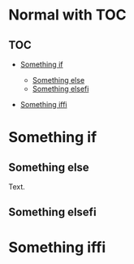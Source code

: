 # Normal with TOC

## TOC

* [Something if](#something-if)

  * [Something else](#something-else)
  * [Something elsefi](#something-elsefi)

* [Something iffi](#something-iffi)

# Something if

## Something else

Text.

## Something elsefi

# Something iffi

